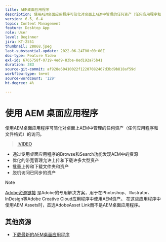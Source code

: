```yaml
---
title: AEM桌面应用程序
description: 使用AEM桌面应用程序可简化对桌面上AEM中管理的任何资产（任何应用程序和文件格式）的访问。
version: 6.5, 6.4
topic: Content Management
feature: Desktop App
role: User
level: Beginner
jira: KT-2551
thumbnail: 28868.jpeg
last-substantial-update: 2022-06-24T00:00:00Z
doc-type: Feature Video
exl-id: 6765758f-0719-4ed9-83be-8ed192a75b41
duration: 383
source-git-commit: af928e60410022f12207082467d3bd9b818af59d
workflow-type: tm+mt
source-wordcount: '129'
ht-degree: 4%

---
```


# 使用 AEM 桌面应用程序

使用AEM桌面应用程序可简化对桌面上AEM中管理的任何资产（任何应用程序和文件格式）的访问。

>[!VIDEO](https://video.tv.adobe.com/v/28868?quality=12&learn=on)

+ 通过专用桌面应用程序的Browse和Search功能发现AEM中的资源
+ 优化的带宽管理允许上传和下载许多大型资产
+ 批量上传和下载文件夹和资产
+ 脱机访问已同步的资产

>[!NOTE]
>
> [Adobe资源链接](./adobe-asset-link.md) 是Adobe的专用解决方案，用于在Photoshop、Illustrator、InDesign等Adobe Creative Cloud应用程序中使用AEM资产。 在这些应用程序中使用AEM Assets时，首选AdobeAsset Link而不是AEM桌面应用程序。

## 其他资源

+ [下载最新的AEM桌面应用程序](https://experienceleague.adobe.com/docs/experience-manager-desktop-app/using/release-notes.html)
